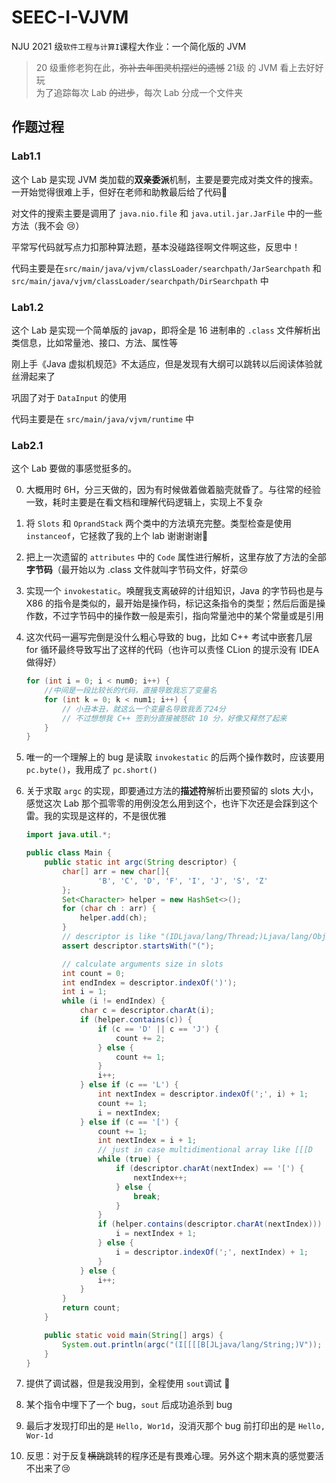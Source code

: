 # SEEC-I-VJVM
NJU 2021 级`软件工程与计算I`课程大作业：一个简化版的 JVM
> 20 级重修老狗在此，~~弥补去年图灵机摆烂的遗憾~~ 21级 的 JVM 看上去好好玩<br>
> 为了追踪每次 Lab ~~的进步~~，每次 Lab 分成一个文件夹
## 作题过程

### Lab1.1

这个 Lab 是实现 JVM 类加载的**双亲委派**机制，主要是要完成对类文件的搜索。一开始觉得很难上手，但好在老师和助教最后给了代码:rofl:

对文件的搜索主要是调用了 `java.nio.file` 和 `java.util.jar.JarFile` 中的一些方法（我不会 :cry:）

平常写代码就写点力扣那种算法题，基本没碰路径啊文件啊这些，反思中！

代码主要是在`src/main/java/vjvm/classLoader/searchpath/JarSearchpath` 和 `src/main/java/vjvm/classLoader/searchpath/DirSearchpath` 中

### Lab1.2

这个 Lab 是实现一个简单版的 javap，即将全是 16 进制串的 `.class` 文件解析出类信息，比如常量池、接口、方法、属性等

刚上手《Java 虚拟机规范》不太适应，但是发现有大纲可以跳转以后阅读体验就丝滑起来了

巩固了对于 `DataInput` 的使用

代码主要是在 `src/main/java/vjvm/runtime` 中

### Lab2.1

这个 Lab 要做的事感觉挺多的。

0. 大概用时 6H，分三天做的，因为有时候做着做着脑壳就昏了。与往常的经验一致，耗时主要是在看文档和理解代码逻辑上，实现上不复杂

1. 将 `Slots` 和 `OprandStack` 两个类中的方法填充完整。类型检查是使用 `instanceof`，它拯救了我的上个 lab 谢谢谢谢:pray:

2. 把上一次遗留的 `attributes` 中的 `Code` 属性进行解析，这里存放了方法的全部**字节码**（最开始以为 .class 文件就叫字节码文件，好菜:cry:

3. 实现一个 `invokestatic`。唤醒我支离破碎的计组知识，Java 的字节码也是与 X86 的指令是类似的，最开始是操作码，标记这条指令的类型；然后后面是操作数，不过字节码中的操作数一般是索引，指向常量池中的某个常量或是引用

4. 这次代码一遍写完倒是没什么粗心导致的 bug，比如 C++ 考试中嵌套几层 for 循环最终导致写出了这样的代码（也许可以责怪 CLion 的提示没有 IDEA 做得好）

   ```c++
   for (int i = 0; i < num0; i++) {
       //中间是一段比较长的代码，直接导致我忘了变量名
       for (int k = 0; k < num1; i++) {
           // 小丑本丑，就这么一个变量名导致我丢了24分
           // 不过想想我 C++ 签到分直接被怒砍 10 分，好像又释然了起来
       }
   }
   ```

5. 唯一的一个理解上的 bug 是读取 `invokestatic` 的后两个操作数时，应该要用 `pc.byte()`，我用成了 `pc.short()`

6. 关于求取 `argc` 的实现，即要通过方法的**描述符**解析出要预留的 slots 大小，感觉这次 Lab 那个孤零零的用例没怎么用到这个，也许下次还是会踩到这个雷。我的实现是这样的，不是很优雅

   ```java
   import java.util.*;
   
   public class Main {
       public static int argc(String descriptor) {
           char[] arr = new char[]{
                   'B', 'C', 'D', 'F', 'I', 'J', 'S', 'Z'
           };
           Set<Character> helper = new HashSet<>();
           for (char ch : arr) {
               helper.add(ch);
           }
           // descriptor is like "(IDLjava/lang/Thread;)Ljava/lang/Object;"
           assert descriptor.startsWith("(");
   
           // calculate arguments size in slots
           int count = 0;
           int endIndex = descriptor.indexOf(')');
           int i = 1;
           while (i != endIndex) {
               char c = descriptor.charAt(i);
               if (helper.contains(c)) {
                   if (c == 'D' || c == 'J') {
                       count += 2;
                   } else {
                       count += 1;
                   }
                   i++;
               } else if (c == 'L') {
                   int nextIndex = descriptor.indexOf(';', i) + 1;
                   count += 1;
                   i = nextIndex;
               } else if (c == '[') {
                   count += 1;
                   int nextIndex = i + 1;
                   // just in case multidimentional array like [[[D
                   while (true) {
                       if (descriptor.charAt(nextIndex) == '[') {
                           nextIndex++;
                       } else {
                           break;
                       }
                   }
                   if (helper.contains(descriptor.charAt(nextIndex))) {
                       i = nextIndex + 1;
                   } else {
                       i = descriptor.indexOf(';', nextIndex) + 1;
                   }
               } else {
                   i++;
               }
           }
           return count;
       }
   
       public static void main(String[] args) {
           System.out.println(argc("(I[[[[B[JLjava/lang/String;)V"));
       }
   }
   ```

7. 提供了调试器，但是我没用到，全程使用 `sout`调试 :rofl:
8. 某个指令中埋下了一个 bug，`sout` 后成功追杀到 bug
9. 最后才发现打印出的是 `Hello, Wor1d`，没消灭那个 bug 前打印出的是 `Hello, Wor-1d`
10. 反思：对于反复~~横跳~~跳转的程序还是有畏难心理。另外这个期末真的感觉要活不出来了:cry:
